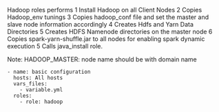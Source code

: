 Hadoop roles performs
 1 Install Hadoop on all Client Nodes
 2 Copies Hadoop_env tunings 
 3 Copies hadoop_conf file and set the master and slave node information accordingly
 4 Creates Hdfs and Yarn Data Directories
 5 Creates HDFS Namenode directories on the master node
 6 Copies spark-yarn-shuffle.jar to all nodes for enabling spark dynamic execution
 5 Calls java_install role.
 
 Note: HADOOP_MASTER: node name should be with domain name

```
- name: basic configuration
  hosts: All hosts
  vars_files:
    - variable.yml
  roles:
    - role: hadoop
      